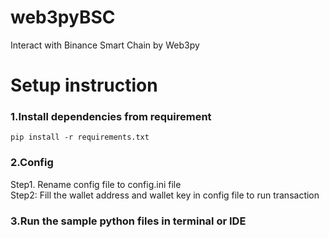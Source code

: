 # web3pyBSC
Interact with Binance Smart Chain by Web3py

# Setup instruction
### 1.Install dependencies from requirement
```pip install -r requirements.txt ```
### 2.Config 
Step1. Rename config file to config.ini file<br />
Step2: Fill the wallet address and wallet key in config file to run transaction

### 3.Run the sample python files in terminal or IDE
 
